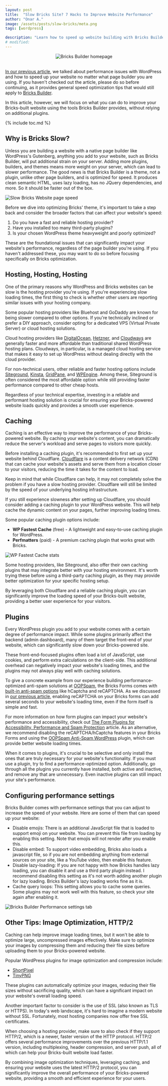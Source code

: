 ```yaml
---
layout: post
title:  "Slow Bricks Site? 7 Hacks to Improve Website Performance"
author: "Onar A."
image: /assets/posts/slow-bricks/meta.png
tags: [wordpress]

description: "Learn how to speed up website building with Bricks Builder with these 7 proven tips."
# modified: 
---
```

<center>
<img loading="lazy"  alt="Bricks Builder homepage" src="/blog/assets/posts/slow-bricks/bricks.png">
</center>
<br/>

[In our previous article](https://www.oopspam.com/blog/slow-wordpress-website), we talked about performance issues with WordPress and how to speed up your website no matter what page builder you are using. If you haven't checked out the article, please do so before continuing, as it provides general speed optimization tips that would still apply to [Bricks Builder](https://bricksbuilder.io/).

In this article, however, we will focus on what you can do to improve your Bricks-built website using the tools Bricks Builder provides, without relying on additional plugins.

{% include toc.md %}

## Why is Bricks Slow?

Unless you are building a website with a native page builder like WordPress's Gutenberg, anything you add to your website, such as Bricks Builder, will put additional strain on your server. Adding more plugins, builders, and themes means more weight on your server, which can lead to slower performance. The good news is that Bricks Builder is a theme, not a plugin, unlike other page builders, and is optimized for speed. It produces clean semantic HTML, uses lazy loading, has no JQuery dependencies, and more. So it should be faster out of the box.

![Slow Bricks Website page speed](/blog/assets/posts/slow-bricks/pagespeed.webp "Slow Bricks Website page speed")

Before we dive into optimizing Bricks' theme, it's important to take a step back and consider the broader factors that can affect your website's speed:

1. Do you have a fast and reliable hosting provider?
2. Have you installed too many third-party plugins?
3. Is your chosen WordPress theme heavyweight and poorly optimized?

These are the foundational issues that can significantly impact your website's performance, regardless of the page builder you're using. If you haven't addressed these, you may want to do so before focusing specifically on Bricks optimization.

## Hosting, Hosting, Hosting

One of the primary reasons why WordPress and Bricks websites can be slow is the hosting provider you're using. If you're experiencing slow loading times, the first thing to check is whether other users are reporting similar issues with your hosting company.

Some popular hosting providers like Bluehost and GoDaddy are known for being slower compared to other options. If you're technically inclined or prefer a DIY approach, consider opting for a dedicated VPS (Virtual Private Server) or cloud hosting solutions.

Cloud hosting providers like [DigitalOcean](https://www.digitalocean.com/), [Hetzner](https://www.hetzner.com/), and [Cloudways](https://www.cloudways.com/en/) are generally faster and more affordable than traditional shared WordPress hosting plans. Cloudways, in particular, is a managed cloud hosting service that makes it easy to set up WordPress without dealing directly with the cloud provider.

For non-technical users, other reliable and faster hosting options include [Siteground](https://www.siteground.com/), [Kinsta](https://kinsta.com/), [GridPane](https://gridpane.com/), and [WPEngine](https://wpengine.com/). Among these, Siteground is often considered the most affordable option while still providing faster performance compared to other cheap hosts.

Regardless of your technical expertise, investing in a reliable and performant hosting solution is crucial for ensuring your Bricks-powered website loads quickly and provides a smooth user experience.

## Caching

Caching is an effective way to improve the performance of your Bricks-powered website. By caching your website's content, you can dramatically reduce the server's workload and serve pages to visitors more quickly.

Before installing a caching plugin, it's recommended to first set up your website behind Cloudflare. [Cloudflare](https://developers.cloudflare.com/fundamentals/setup/account-setup/add-site/) is a content delivery network (CDN) that can cache your website's assets and serve them from a location closer to your visitors, reducing the time it takes for the content to load.

Keep in mind that while Cloudflare can help, it may not completely solve the problem if you have a slow hosting provider. Cloudflare will still be limited by the speed of your underlying hosting infrastructure.

If you still experience slowness after setting up Cloudflare, you should consider adding a caching plugin to your WordPress website. This will help cache the dynamic content on your pages, further improving loading times.

Some popular caching plugin options include:

- **WP Fastest Cache** (free) - A lightweight and easy-to-use caching plugin for WordPress.
- **Perfmatters** (paid) - A premium caching plugin that works great with Bricks.

![WP Fastest Cache stats](/blog/assets/posts/slow-bricks/caching-plugin.jpg "WP Fastest Cache stats")

Some hosting providers, like Siteground, also offer their own caching plugins that may integrate better with your hosting environment. It's worth trying these before using a third-party caching plugin, as they may provide better optimization for your specific hosting setup.

By leveraging both Cloudflare and a reliable caching plugin, you can significantly improve the loading speed of your Bricks-built website, providing a better user experience for your visitors.

## Plugins

Every WordPress plugin you add to your website comes with a certain degree of performance impact. While some plugins primarily affect the backend (admin dashboard), many of them target the front-end of your website, which can significantly slow down your Bricks-powered site.

These front-end-focused plugins often load a lot of JavaScript, use cookies, and perform extra calculations on the client-side. This additional overhead can negatively impact your website's loading times, and the plugins may not always play well with caching solutions.

To give a concrete example from our experience building performance-optimized anti-spam solutions at [OOPSpam](https://www.oopspam.com/), the Bricks Forms comes with [built-in anti-spam options](https://www.oopspam.com/blog/spam-protection-for-bricks) like hCaptcha and reCAPTCHA. As we discussed in [our previous article](https://www.oopspam.com/blog/recaptcha-performance-analyses), enabling reCAPTCHA on your Bricks forms can add several seconds to your website's loading time, even if the form itself is simple and fast.

For more information on how form plugins can impact your website's performance and accessibility, check out [The Form Plugins for Accessibility, Performance and Spam Protection](https://www.oopspam.com/blog/best-wordpress-form-builder-plugins) article. As an alternative, we recommend disabling the reCAPTCHA/hCaptcha features in your Bricks Forms and using the [OOPSpam Anti-Spam WordPress](https://wordpress.org/plugins/oopspam-anti-spam/) plugin, which can provide better website loading times.

When it comes to plugins, it's crucial to be selective and only install the ones that are truly necessary for your website's functionality. If you must use a plugin, try to find a performance-optimized option. Additionally, go through all the plugins you currently have installed, both active and inactive, and remove any that are unnecessary. Even inactive plugins can still impact your site's performance.

## Configuring performance settings

Bricks Builder comes with performance settings that you can adjust to increase the speed of your website. Here are some of them that can speed up your website:

- Disable emojis: There is an additional JavaScript file that is loaded to support emoji on your website. You can prevent this file from loading by enabling this setting. Note that emojis will not render after you enable this.
- Disable embed: To support video embedding, Bricks also loads a javascript file, so if you are not embedding anything from external sources on your site, like a YouTube video, then enable this feature.
- Disable lazy-loading: If you are not happy with how Bricks handles lazy loading, you can disable it and use a third party plugin instead. I recommend disabling this setting as it's not worth adding another plugin for lazy loading. Bricks Builder's lazy loading works fine as it is.
- Cache query loops: This setting allows you to cache some queries. Some plugins may not work well with this feature, so check your site again after enabling it.

![Bricks Builder Performance settings tab](/blog/assets/posts/slow-bricks/perf-settings.png "Bricks Builder Performance settings tab")

## Other Tips: Image Optimization, HTTP/2

Caching can help improve image loading times, but it won't be able to optimize large, uncompressed images effectively. Make sure to optimize your images by compressing them and reducing their file sizes before uploading them to your Bricks-powered website.

Popular WordPress plugins for image optimization and compression include:

- [ShortPixel](https://wordpress.org/plugins/shortpixel-image-optimiser/)
- [TinyPNG](https://wordpress.org/plugins/tiny-compress-images/)

These plugins can automatically optimize your images, reducing their file sizes without sacrificing quality, which can have a significant impact on your website's overall loading speed.

Another important factor to consider is the use of SSL (also known as TLS or HTTPS). In today's web landscape, it's hard to imagine a modern website without SSL. Fortunately, most hosting companies now offer free SSL certificates. 

When choosing a hosting provider, make sure to also check if they support HTTP/2, which is a newer, faster version of the HTTP protocol. HTTP/2 offers several performance improvements over the previous HTTP/1.1 version, including multiplexing, header compression, and server push, all of which can help your Bricks-built website load faster.

By combining image optimization techniques, leveraging caching, and ensuring your website uses the latest HTTP/2 protocol, you can significantly improve the overall performance of your Bricks-powered website, providing a smooth and efficient experience for your users.
